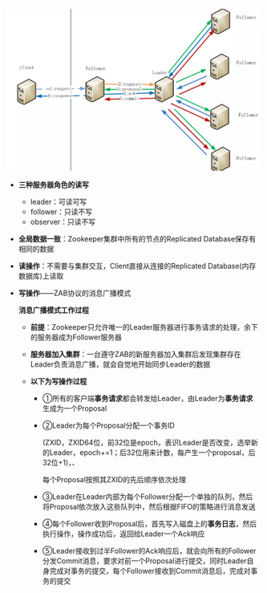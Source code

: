 ![1](../p\2.png)

* **三种服务器角色的读写**
  * leader：可读可写
  * follower：只读不写
  * observer：只读不写



* **全局数据一致**：Zookeeper集群中所有的节点的Replicated Database保存有相同的数据



* **读操作**：不需要与集群交互，Client直接从连接的Replicated Database(内存数据库)上读取

* **写操作**——ZAB协议的消息广播模式

  **消息广播模式工作过程**

  * **前提**：Zookeeper只允许唯一的Leader服务器进行事务请求的处理，余下的服务器成为Follower服务器

  * **服务器加入集群**：一台遵守ZAB的新服务器加入集群后发现集群存在Leader负责消息广播，就会自觉地开始同步Leader的数据

  * **以下为写操作过程**

    * ①所有的客户端**事务请求**都会转发给Leader，由Leader为**事务请求**生成为一个Proposal

    * ②Leader为每个Proposal分配一个事务ID

      (ZXID，ZXID64位，前32位是epoch，表识Leader是否改变，选举新的Leader，epoch+=1；后32位用来计数，每产生一个proposal，后32位+1)，、

      每个Proposal按照其ZXID的先后顺序依次处理

    * ③Leader在Leader内部为每个Follower分配一个单独的队列，然后将Proposal依次放入这些队列中，然后根据FIFO的策略进行消息发送

    * ④每个Follower收到Proposal后，首先写入磁盘上的**事务日志**，然后执行操作，操作成功后，返回给Leader一个Ack响应
  
    * ⑤Leader接收到过半Follower的Ack响应后，就会向所有的Follower分发Commit消息，要求对前一个Proposal进行提交，同时Leader自身完成对事务的提交，每个Follower接收到Commit消息后，完成对事务的提交
